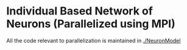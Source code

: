 # Individual Based Network of Neurons (Parallelized using MPI)

All the code relevant to parallelization is maintained in [./NeuronModel](https://github.com/sahandha/NeuroNet/tree/BW_MPI/NeuronModel)
